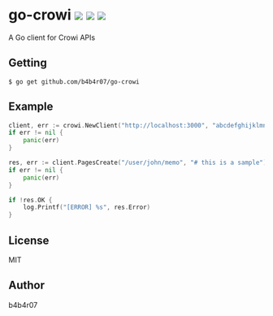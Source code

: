go-crowi [![][travis-badge]][travis-link] [![][license-badge]][license-link] [![][godoc-badge]][godoc-link]
========

A Go client for Crowi APIs

## Getting

```console
$ go get github.com/b4b4r07/go-crowi
```

## Example

```go
client, err := crowi.NewClient("http://localhost:3000", "abcdefghijklmnopqrstuvwxyz0123456789=")
if err != nil {
	panic(err)
}

res, err := client.PagesCreate("/user/john/memo", "# this is a sample")
if err != nil {
	panic(err)
}

if !res.OK {
	log.Printf("[ERROR] %s", res.Error)
}
```

## License

MIT

## Author

b4b4r07

[travis-badge]: http://img.shields.io/travis/b4b4r07/go-crowi.svg?style=flat-square
[travis-link]: https://travis-ci.org/b4b4r07/go-crowi

[license-badge]: http://img.shields.io/badge/license-MIT-blue.svg?style=flat-square
[license-link]: https://github.com/b4b4r07/go-crowi/blob/master/LICENSE

[godoc-badge]: http://img.shields.io/badge/go-documentation-blue.svg?style=flat-square
[godoc-link]: http://godoc.org/github.com/b4b4r07/go-crowi